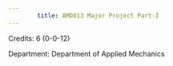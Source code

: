 ```yaml
---
        title: AMD813 Major Project Part-I
---
```

Credits: 6 (0-0-12)

Department: Department of Applied Mechanics

